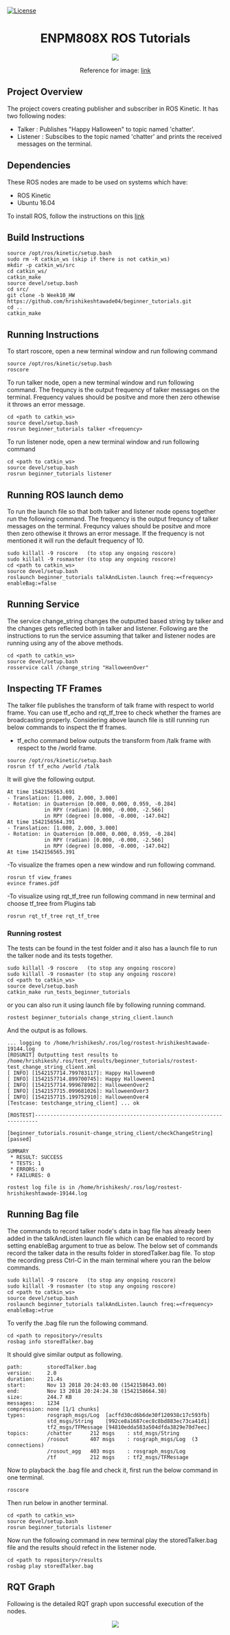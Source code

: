 [![License](https://img.shields.io/badge/License-BSD%203--Clause-blue.svg)](https://opensource.org/licenses/BSD-3-Clause)
<h1 align=center> ENPM808X ROS Tutorials </h1>
</p>
<p align="center">
<img src="/readme_images/ROS.png">
</p>
</p>
<p align="center">
Reference for image: <a href='https://www.google.com/imgres?imgurl=https%3A%2F%2Fmoveit.ros.org%2Fassets%2Fimages%2Flogo%2FROS_logo.png&imgrefurl=https%3A%2F%2Fmoveit.ros.org%2F&docid=CyLySsR7n4CjkM&tbnid=yjk2FyriYEe3iM%3A&vet=10ahUKEwjLorK96a7eAhUBjVkKHcARAu0QMwhnKA0wDQ..i&w=680&h=365&bih=672&biw=1301&q=ROS%20image&ved=0ahUKEwjLorK96a7eAhUBjVkKHcARAu0QMwhnKA0wDQ&iact=mrc&uact=8'>link</a>
</p>

## Project Overview
The project covers creating publisher and subscriber in ROS Kinetic. It has two following nodes:
* Talker : Publishes "Happy Halloween" to topic named 'chatter'.
* Listener : Subscibes to the topic named 'chatter' and prints the received messages on the terminal.

## Dependencies

These ROS nodes are made to be used on systems which have:
* ROS Kinetic
* Ubuntu 16.04

To install ROS, follow the instructions on this [link](http://wiki.ros.org/kinetic/Installation)

## Build Instructions
```
source /opt/ros/kinetic/setup.bash
sudo rm -R catkin_ws (skip if there is not catkin_ws)
mkdir -p catkin_ws/src
cd catkin_ws/
catkin_make
source devel/setup.bash
cd src/
git clone -b Week10_HW https://github.com/hrishikeshtawade04/beginner_tutorials.git
cd ..
catkin_make
```
## Running Instructions
To start roscore, open a new terminal window and run following command
```
source /opt/ros/kinetic/setup.bash
roscore
```
To run talker node, open a new terminal window and run following command. The frequncy is the output frequency of talker messages on the terminal. Frequency values should be positve and more then zero othewise it throws an error message.
```
cd <path to catkin_ws>
source devel/setup.bash
rosrun beginner_tutorials talker <frequency>
```
To run listener node, open a new terminal window and run following command
```
cd <path to catkin_ws>
source devel/setup.bash
rosrun beginner_tutorials listener
```
## Running ROS launch demo
To run the launch file so that both talker and listener node opens together run the following command. The frequency is the output frequncy of talker messages on the terminal. Frequncy values should be positve and more then zero othewise it throws an error message. If the frequency is not mentioned it will run the default frequency of 10.
```
sudo killall -9 roscore   (to stop any ongoing roscore)
sudo killall -9 rosmaster (to stop any ongoing roscore)
cd <path to catkin_ws>
source devel/setup.bash
roslaunch beginner_tutorials talkAndListen.launch freq:=<frequency> enableBag:=false
```
## Running Service
The service change_string changes the outputted based string by talker and the changes gets reflected both in talker and listener. Following are the instructions to run the service assuming that  talker and listener nodes are running using any  of the above methods.
```
cd <path to catkin_ws>
source devel/setup.bash
rosservice call /change_string "HalloweenOver"
```
## Inspecting TF Frames
The talker file publishes the transform of talk frame with respect to world frame. You can use tf_echo and rqt_tf_tree to check whether the frames are broadcasting properly. Considering above launch file is still running run below commands to inspect the tf frames.
 - tf_echo command below outputs the transform from /talk frame with respect to the /world frame.

```
source /opt/ros/kinetic/setup.bash
rosrun tf tf_echo /world /talk
```
It will give the following output.
```
At time 1542156563.691
- Translation: [1.000, 2.000, 3.000]
- Rotation: in Quaternion [0.000, 0.000, 0.959, -0.284]
            in RPY (radian) [0.000, -0.000, -2.566]
            in RPY (degree) [0.000, -0.000, -147.042]
At time 1542156564.391
- Translation: [1.000, 2.000, 3.000]
- Rotation: in Quaternion [0.000, 0.000, 0.959, -0.284]
            in RPY (radian) [0.000, -0.000, -2.566]
            in RPY (degree) [0.000, -0.000, -147.042]
At time 1542156565.391
```
-To visualize the frames open a new window and run following command.
```
rosrun tf view_frames
evince frames.pdf
```
-To visualize using rqt_tf_tree run following command in new terminal and choose tf_tree from Plugins tab
```
rosrun rqt_tf_tree rqt_tf_tree
```
### Running rostest
The tests can be found in the test folder and it also has a launch file to run the talker node and its tests together.
```
sudo killall -9 roscore   (to stop any ongoing roscore)
sudo killall -9 rosmaster (to stop any ongoing roscore)
cd <path to catkin_ws>
source devel/setup.bash
catkin_make run_tests_beginner_tutorials
```
or you can also run it using launch file by following running command.
```
rostest beginner_tutorials change_string_client.launch
```
And the output is as follows.
```
... logging to /home/hrishikesh/.ros/log/rostest-hrishikeshtawade-19144.log
[ROSUNIT] Outputting test results to /home/hrishikesh/.ros/test_results/beginner_tutorials/rostest-test_change_string_client.xml
[ INFO] [1542157714.799783117]: Happy Halloween0
[ INFO] [1542157714.899700745]: Happy Halloween1
[ INFO] [1542157714.999678902]: HalloweenOver2
[ INFO] [1542157715.099681026]: HalloweenOver3
[ INFO] [1542157715.199752910]: HalloweenOver4
[Testcase: testchange_string_client] ... ok

[ROSTEST]-----------------------------------------------------------------------

[beginner_tutorials.rosunit-change_string_client/checkChangeString][passed]

SUMMARY
 * RESULT: SUCCESS
 * TESTS: 1
 * ERRORS: 0
 * FAILURES: 0

rostest log file is in /home/hrishikesh/.ros/log/rostest-hrishikeshtawade-19144.log

```
## Running Bag file
The commands to record talker node's data in bag file has already been added in the talkAndListen launch file which can be enabled to record by setting enableBag argument to true as below. The below set of commands record the talker data in the results folder in storedTalker.bag file. To stop the recording press Ctrl-C in the main terminal where you ran the below commands.

```
sudo killall -9 roscore   (to stop any ongoing roscore)
sudo killall -9 rosmaster (to stop any ongoing roscore)
cd <path to catkin_ws>
source devel/setup.bash
roslaunch beginner_tutorials talkAndListen.launch freq:=<frequency> enableBag:=true
```
To verify the .bag file run the following command.
```
cd <path to repository>/results
rosbag info storedTalker.bag
```
It should give similar output as following.
```
path:        storedTalker.bag
version:     2.0
duration:    21.4s
start:       Nov 13 2018 20:24:03.00 (1542158643.00)
end:         Nov 13 2018 20:24:24.38 (1542158664.38)
size:        244.7 KB
messages:    1234
compression: none [1/1 chunks]
types:       rosgraph_msgs/Log  [acffd30cd6b6de30f120938c17c593fb]
             std_msgs/String    [992ce8a1687cec8c8bd883ec73ca41d1]
             tf2_msgs/TFMessage [94810edda583a504dfda3829e70d7eec]
topics:      /chatter      212 msgs    : std_msgs/String   
             /rosout       407 msgs    : rosgraph_msgs/Log  (3 connections)
             /rosout_agg   403 msgs    : rosgraph_msgs/Log
             /tf           212 msgs    : tf2_msgs/TFMessage

```
Now to playback the .bag file and check it, first run the below command in one terminal.
```
roscore
```
Then run below in another terminal.
```
cd <path to catkin_ws>
source devel/setup.bash
rosrun beginner_tutorials listener
```
Now run the following command in new terminal play the storedTalker.bag file and the results should refect in the listener node.
```
cd <path to repository>/results
rosbag play storedTalker.bag
```
## RQT Graph
Following is the detailed RQT graph upon successful execution of the nodes.
</p>
<p align="center">
<img src="/readme_images/rosgraph.png">
</p>
</p>
